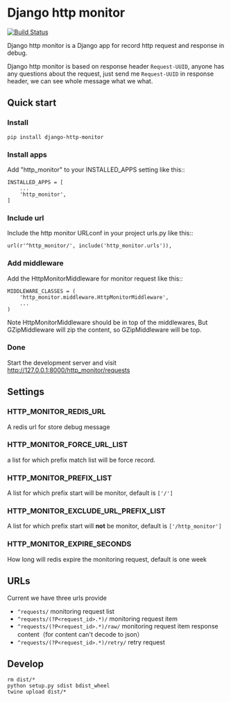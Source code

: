 # Django http monitor

[![Build Status](https://travis-ci.org/FreeFolks/django-http-monitor.svg?branch=master)](https://travis-ci.org/FreeFolks/django-http-monitor)

Django http monitor is a Django app for record http request and response in debug.

Django http monitor is based on response header `Request-UUID`, anyone has any questions about the request, just send me `Request-UUID` in response header, we can see whole message what we what.

## Quick start

### Install

```
pip install django-http-monitor
```

### Install apps

Add "http_monitor" to your INSTALLED_APPS setting like this::

```
INSTALLED_APPS = [
    ...
    'http_monitor',
]
```

### Include url

Include the http monitor URLconf in your project urls.py like this::

```
url(r'^http_monitor/', include('http_monitor.urls')),
```

### Add middleware
Add the HttpMonitorMiddleware for monitor request like this::

```
MIDDLEWARE_CLASSES = (
    'http_monitor.middleware.HttpMonitorMiddleware',
    ...
)
```

Note HttpMonitorMiddleware should be in top of the middlewares,
But GZipMiddleware will zip the content, so GZipMiddleware will be top.


### Done

Start the development server and visit http://127.0.0.1:8000/http_monitor/requests


## Settings

### HTTP_MONITOR_REDIS_URL
A redis url for store debug message

### HTTP_MONITOR_FORCE_URL_LIST
a list for which prefix match list will be force record.

### HTTP_MONITOR_PREFIX_LIST
A list for which prefix start will be monitor, default is `['/']`

### HTTP_MONITOR_EXCLUDE_URL_PREFIX_LIST
A list for which prefix start will **not** be monitor, default is `['/http_monitor']`

### HTTP_MONITOR_EXPIRE_SECONDS
How long will redis expire the monitoring request, default is one week

## URLs

Current we have three urls provide

- `^requests/` monitoring request list
- `^requests/(?P<request_id>.*)/` monitoring request item
- `^requests/(?P<request_id>.*)/raw/` monitoring request item response content（for content can't decode to json）
- `^requests/(?P<request_id>.*)/retry/` retry request

## Develop

```
rm dist/*
python setup.py sdist bdist_wheel
twine upload dist/*
```
